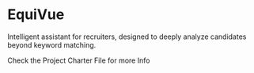 # EquiVue
Intelligent assistant for recruiters, designed to deeply analyze candidates beyond keyword matching.

Check the Project Charter File for more Info
